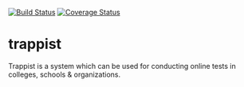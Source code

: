 [![Build Status](https://travis-ci.org/Promact/trappist.svg?branch=development)](https://travis-ci.org/Promact/trappist)
[![Coverage Status](https://coveralls.io/repos/github/Promact/trappist/badge.svg?branch=development)](https://coveralls.io/github/Promact/trappist?branch=development)

# trappist
Trappist is a system which can be used for conducting online tests in colleges, schools &amp; organizations.